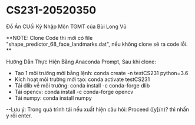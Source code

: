 # CS231-20520350
Đồ Án CUối Kỳ Nhập Môn TGMT của Bùi Long Vũ


**NOTE: Clone Code thì mới có file "shape_predictor_68_face_landmarks.dat", nếu không clone sẽ ra code lỗi. **


Hướng Dẫn Thực Hiện Bằng Anaconda Prompt, Sau khi clone:
- Tạo 1 môi trường mới bằng lệnh: conda create -n testCS231 python=3.6
- Kích hoạt môi trường mới tạo: conda activate testCS231
- Tải dlib về môi trường: conda install -c conda-forge dlib
- Tải opencv: conda install -c conda-forge opencv
- Tải numpy: conda install numpy

--Lưu ý: Trong quá trình tải nếu xuất hiện câu hỏi: Proceed ([y]/n)? thì nhấn y rồi enter.
